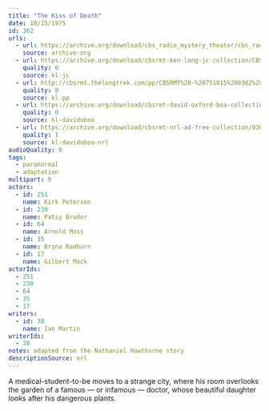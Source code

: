 ```yaml
---
title: "The Kiss of Death"
date: 10/15/1975
id: 362
urls: 
  - url: https://archive.org/download/cbs_radio_mystery_theater/cbs_radio_mystery_theater-0351-0400.zip/cbs_radio_mystery_theater-0351-0400%2Fcbsrmt_0362_the_kiss_of_death.mp3
    source: archive-org
  - url: https://archive.org/download/cbsrmt-ken-long-jc-collection/CBSRMT - 751015 0362 Kiss Of Death vbr kb_jc.mp3
    quality: 0
    source: kl-jc
  - url: http://cbsrmt.thelongtrek.com/pp/CBSRMT%20-%20751015%200362%20The%20Kiss%20of%20Death_pp.mp3
    quality: 0
    source: kl-pp
  - url: https://archive.org/download/cbsrmt-david-oxford-boa-collection/CBSRMT-751015-0362-The-Kiss-of-Death-(128-44)_WBBM-JE-{BoA}.mp3
    quality: 0
    source: kl-davidoboa
  - url: https://archive.org/download/cbsrmt-nrl-ad-free-collection/0362%20CBSRMT-751015-0362-The-Kiss-of-Death-(128-44)_WBBM-JE-%7BBoA%7D%20(no%20ads).mp3
    quality: 1
    source: kl-davidoboa-nrl
audioQuality: 0
tags: 
  - paranormal
  - adaptation
multipart: 0
actors:  
  - id: 251
    name: Kirk Peterson  
  - id: 230
    name: Patsy Bruder  
  - id: 64
    name: Arnold Moss  
  - id: 35
    name: Bryna Raeburn  
  - id: 17
    name: Gilbert Mack
actorIds:  
  - 251  
  - 230  
  - 64  
  - 35  
  - 17
writers:  
  - id: 38
    name: Ian Martin
writerIds:  
  - 38
notes: adapted from the Nathaniel Hawthorne story
descriptionSource: nrl
---
```

A medical-student-to-be moves to a strange city, where his room overlooks the garden of a famous — or infamous — doctor, whose beautiful daughter looks after his dangerous plants.